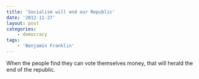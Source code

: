 ```yaml
---
title: 'Socialism will end our Republic'
date: '2012-11-27'
layout: post
categories:
    - democracy
tags:
    - 'Benjamin Franklin'
---
```


When the people find they can vote themselves money, that will herald the end of the republic.